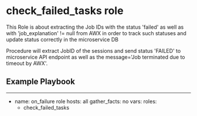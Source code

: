 check_failed_tasks role
=========
This Role is about extracting the Job IDs with the status 'failed' as well as with 'job_explanation' != null from AWX in order to track such statuses and update status correctly in the microservice DB

Procedure will extract JobID of the sessions and send status 'FAILED' to microservice API endpoint as well as the message='Job terminated due to timeout by AWX'.

Example Playbook
----------------
---
- name: on_failure role
  hosts: all
  gather_facts: no
  vars:
  roles:
    - check_failed_tasks